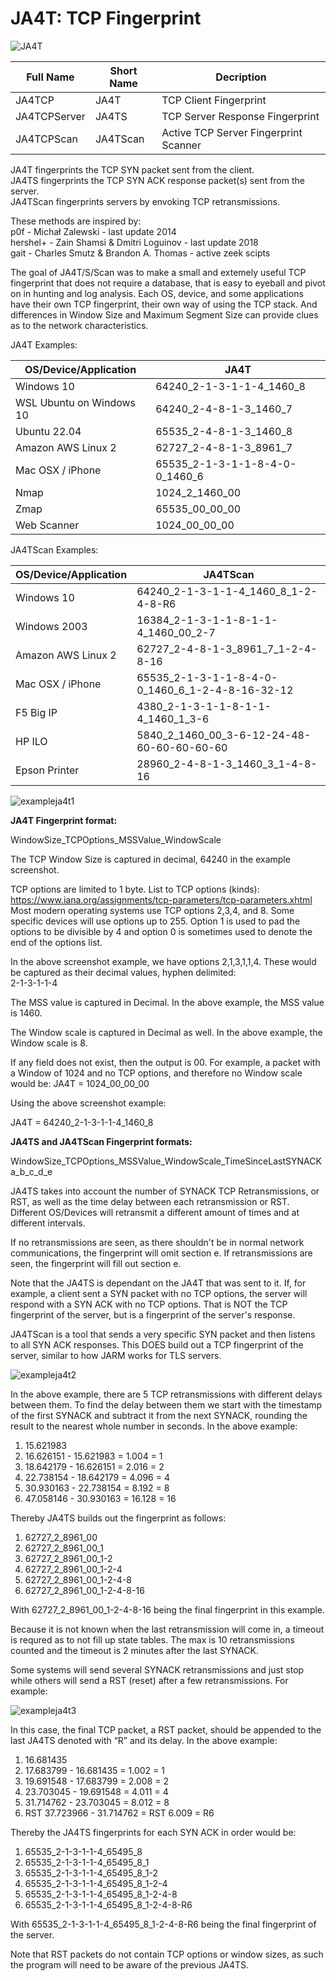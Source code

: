 # JA4T: TCP Fingerprint

![JA4T](https://github.com/FoxIO-LLC/ja4/blob/main/technical_details/JA4T.png)

| Full Name | Short Name | Decription |
|-------|-------|------|
JA4TCP | JA4T | TCP Client Fingerprint |
JA4TCPServer | JA4TS | TCP Server Response Fingerprint |
JA4TCPScan | JA4TScan | Active TCP Server Fingerprint Scanner |

JA4T fingerprints the TCP SYN packet sent from the client.  
JA4TS fingerprints the TCP SYN ACK response packet(s) sent from the server.  
JA4TScan fingerprints servers by envoking TCP retransmissions.

These methods are inspired by:  
p0f - Michał Zalewski - last update 2014  
hershel+ - Zain Shamsi & Dmitri Loguinov - last update 2018  
gait - Charles Smutz & Brandon A. Thomas - active zeek scipts

The goal of JA4T/S/Scan was to make a small and extemely useful TCP fingerprint that does not require a database, that is easy to eyeball and pivot on in hunting and log analysis. Each OS, device, and some applications have their own TCP fingerprint, their own way of using the TCP stack. And differences in Window Size and Maximum Segment Size can provide clues as to the network characteristics.

JA4T Examples:

| OS/Device/Application | JA4T |
|----|----|
| Windows 10 | 64240_2-1-3-1-1-4_1460_8 |
| WSL Ubuntu on Windows 10 | 64240_2-4-8-1-3_1460_7 |
| Ubuntu 22.04 | 65535_2-4-8-1-3_1460_8 |
| Amazon AWS Linux 2 | 62727_2-4-8-1-3_8961_7 |
| Mac OSX / iPhone | 65535_2-1-3-1-1-8-4-0-0_1460_6 |
| Nmap | 1024_2_1460_00 |
| Zmap | 65535_00_00_00 |
| Web Scanner | 1024_00_00_00 |

JA4TScan Examples:

| OS/Device/Application | JA4TScan |
|-----|-----|
| Windows 10 | 64240_2-1-3-1-1-4_1460_8_1-2-4-8-R6 |
| Windows 2003 | 16384_2-1-3-1-1-8-1-1-4_1460_00_2-7 |
| Amazon AWS Linux 2 | 62727_2-4-8-1-3_8961_7_1-2-4-8-16 |
| Mac OSX / iPhone | 65535_2-1-3-1-1-8-4-0-0_1460_6_1-2-4-8-16-32-12 |
| F5 Big IP | 4380_2-1-3-1-1-8-1-1-4_1460_1_3-6 |
| HP ILO | 5840_2_1460_00_3-6-12-24-48-60-60-60-60-60 |
| Epson Printer | 28960_2-4-8-1-3_1460_3_1-4-8-16 |

![exampleja4t1](https://github.com/FoxIO-LLC/ja4/blob/main/technical_details/exampleja4t1.png)

__JA4T Fingerprint format:__

WindowSize_TCPOptions_MSSValue_WindowScale

The TCP Window Size is captured in decimal, 64240 in the example screenshot.

TCP options are limited to 1 byte. List to TCP options (kinds): https://www.iana.org/assignments/tcp-parameters/tcp-parameters.xhtml Most modern operating systems use TCP options 2,3,4, and 8. Some specific devices will use options up to 255. Option 1 is used to pad the options to be divisible by 4 and option 0 is sometimes used to denote the end of the options list.

In the above screenshot example, we have options 2,1,3,1,1,4. These would be captured as their decimal values, hyphen delimited:  
2-1-3-1-1-4

The MSS value is captured in Decimal. In the above example, the MSS value is 1460.

The Window scale is captured in Decimal as well. In the above example, the Window scale is 8.

If any field does not exist, then the output is 00. For example, a packet with a Window of 1024 and no TCP options, and therefore no Window scale would be:
JA4T = 1024_00_00_00

Using the above screenshot example:

JA4T = 64240_2-1-3-1-1-4_1460_8

__JA4TS and JA4TScan Fingerprint formats:__

WindowSize_TCPOptions_MSSValue_WindowScale_TimeSinceLastSYNACK  
a_b_c_d_e

JA4TS takes into account the number of SYNACK TCP Retransmissions, or RST, as well as the time delay between each retransmission or RST. Different OS/Devices will retransmit a different amount of times and at different intervals.

If no retransmissions are seen, as there shouldn't be in normal network communications, the fingerprint will omit section e. If retransmissions are seen, the fingerprint will fill out section e.

Note that the JA4TS is dependant on the JA4T that was sent to it. If, for example, a client sent a SYN packet with no TCP options, the server will respond with a SYN ACK with no TCP options. That is NOT the TCP fingerprint of the server, but is a fingerprint of the server's response.

JA4TScan is a tool that sends a very specific SYN packet and then listens to all SYN ACK responses. This DOES build out a TCP fingerprint of the server, similar to how JARM works for TLS servers.

![exampleja4t2](https://github.com/FoxIO-LLC/ja4/blob/main/technical_details/exampleja4t2.png)

In the above example, there are 5 TCP retransmissions with different delays between them. To find the delay between them we start with the timestamp of the first SYNACK and subtract it from the next SYNACK, rounding the result to the nearest whole number in seconds. In the above example:

1. 15.621983  
2. 16.626151 - 15.621983 = 1.004 = 1  
3. 18.642179 - 16.626151 = 2.016 = 2  
4. 22.738154 - 18.642179 = 4.096 = 4  
5. 30.930163 - 22.738154 = 8.192 = 8  
6. 47.058146 - 30.930163 = 16.128 = 16  

Thereby JA4TS builds out the fingerprint as follows:

1. 62727_2_8961_00  
2. 62727_2_8961_00_1  
3. 62727_2_8961_00_1-2  
4. 62727_2_8961_00_1-2-4  
5. 62727_2_8961_00_1-2-4-8  
6. 62727_2_8961_00_1-2-4-8-16  

With 62727_2_8961_00_1-2-4-8-16 being the final fingerprint in this example.

Because it is not known when the last retransmission will come in, a timeout is requred as to not fill up state tables. The max is 10 retransmissions counted and the timeout is 2 minutes after the last SYNACK.

Some systems will send several SYNACK retransmissions and just stop while others will send a RST (reset) after a few retransmissions. For example:

![exampleja4t3](https://github.com/FoxIO-LLC/ja4/blob/main/technical_details/exampleja4t3.png)

In this case, the final TCP packet, a RST packet, should be appended to the last JA4TS denoted with “R” and its delay. In the above example:

1. 16.681435  
2. 17.683799 - 16.681435 = 1.002 = 1  
3. 19.691548 - 17.683799 = 2.008 = 2  
4. 23.703045 - 19.691548 = 4.011 = 4  
5. 31.714762 - 23.703045 = 8.012 = 8  
6. RST 37.723966 - 31.714762 = RST 6.009 = R6

Thereby the JA4TS fingerprints for each SYN ACK in order would be:

1. 65535_2-1-3-1-1-4_65495_8  
2. 65535_2-1-3-1-1-4_65495_8_1  
3. 65535_2-1-3-1-1-4_65495_8_1-2  
4. 65535_2-1-3-1-1-4_65495_8_1-2-4  
5. 65535_2-1-3-1-1-4_65495_8_1-2-4-8  
6. 65535_2-1-3-1-1-4_65495_8_1-2-4-8-R6

With 65535_2-1-3-1-1-4_65495_8_1-2-4-8-R6 being the final fingerprint of the server.

Note that RST packets do not contain TCP options or window sizes, as such the program will need to be aware of the previous JA4TS. 

